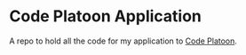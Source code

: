 # Code Platoon Application

A repo to hold all the code for my application to [Code Platoon](www.codeplatoon.org).